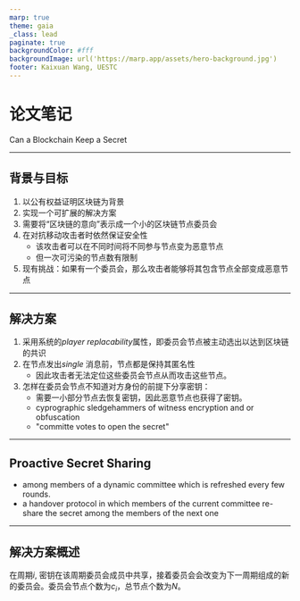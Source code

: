 ```yaml
---
marp: true
theme: gaia
_class: lead
paginate: true
backgroundColor: #fff
backgroundImage: url('https://marp.app/assets/hero-background.jpg')
footer: Kaixuan Wang, UESTC
---
```


# 论文笔记
Can a Blockchain Keep a Secret

---
## 背景与目标
1. 以公有权益证明区块链为背景
2. 实现一个可扩展的解决方案
3. 需要将“区块链的意向”表示成一个小的区块链节点委员会
4. 在对抗移动攻击者时依然保证安全性
    - 该攻击者可以在不同时间将不同参与节点变为恶意节点
    - 但一次可污染的节点数有限制
5. 现有挑战：如果有一个委员会，那么攻击者能够将其包含节点全部变成恶意节点

---
## 解决方案
1. 采用系统的*player replacability*属性，即委员会节点被主动选出以达到区块链的共识
2. 在节点发出*single* 消息前，节点都是保持其匿名性
    - 因此攻击者无法定位这些委员会节点从而攻击这些节点。
3. 怎样在委员会节点不知道对方身份的前提下分享密钥：
    - 需要一小部分节点去恢复密钥，因此恶意节点也获得了密钥。
    - cyprographic sledgehammers of witness encryption and or obfuscation
    - "committe votes to open the secret"

---
## Proactive Secret Sharing

- among members of a dynamic committee which is refreshed every few rounds.
- a handover protocol in which members of the current committee re-share the secret among the members of the next one

---
## 解决方案概述

在周期$i$, 密钥在该周期委员会成员中共享，接着委员会会改变为下一周期组成的新的委员会。委员会节点个数为$c_i$，总节点个数为$N$。

